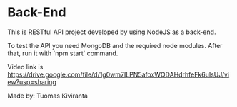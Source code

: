 # Back-End

This is RESTful API project developed by using NodeJS as a back-end.

To test the API you need MongoDB and the required node modules. After that, run it with 'npm start' command.

Video link is https://drive.google.com/file/d/1g0wm7ILPN5afoxWODAHdrhfeFk6uIsUJ/view?usp=sharing

Made by: Tuomas Kiviranta
